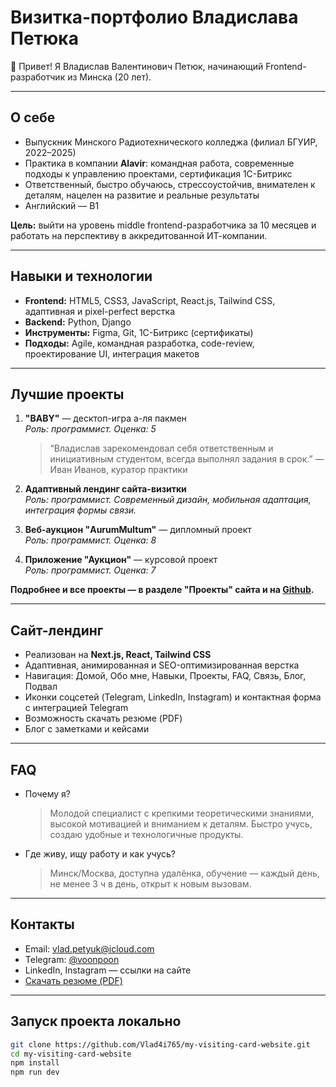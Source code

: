 # Визитка-портфолио Владислава Петюка

👋 Привет! Я Владислав Валентинович Петюк, начинающий Frontend-разработчик из Минска (20 лет).

---

## О себе

- Выпускник Минского Радиотехнического колледжа (филиал БГУИР, 2022–2025)
- Практика в компании **Alavir**: командная работа, современные подходы к управлению проектами, сертификация 1С-Битрикс
- Ответственный, быстро обучаюсь, стрессоустойчив, внимателен к деталям, нацелен на развитие и реальные результаты
- Английский — B1

**Цель:** выйти на уровень middle frontend-разработчика за 10 месяцев и работать на перспективу в аккредитованной ИТ-компании.

---

## Навыки и технологии

- **Frontend:** HTML5, CSS3, JavaScript, React.js, Tailwind CSS, адаптивная и pixel-perfect верстка
- **Backend:** Python, Django
- **Инструменты:** Figma, Git, 1С-Битрикс (сертификаты)
- **Подходы:** Agile, командная разработка, code-review, проектирование UI, интеграция макетов

---

## Лучшие проекты

1. **"BABY"** — десктоп-игра а-ля пакмен  
   _Роль: программист. Оценка: 5_  
   > “Владислав зарекомендовал себя ответственным и инициативным студентом, всегда выполнял задания в срок.” — Иван Иванов, куратор практики

2. **Адаптивный лендинг сайта-визитки**  
   _Роль: программист. Современный дизайн, мобильная адаптация, интеграция формы связи._

3. **Веб-аукцион "AurumMultum"** — дипломный проект  
   _Роль: программист. Оценка: 8_

4. **Приложение "Аукцион"** — курсовой проект  
   _Роль: программист. Оценка: 7_

**Подробнее и все проекты — в разделе "Проекты" сайта и на <a href="https://github.com/Vlad4i765" target="_blank" rel="noopener noreferrer">Github</a>.**

---

## Сайт-лендинг

- Реализован на **Next.js, React, Tailwind CSS**
- Адаптивная, анимированная и SEO-оптимизированная верстка
- Навигация: Домой, Обо мне, Навыки, Проекты, FAQ, Связь, Блог, Подвал
- Иконки соцсетей (Telegram, LinkedIn, Instagram) и контактная форма с интеграцией Telegram
- Возможность скачать резюме (PDF)
- Блог с заметками и кейсами

---

## FAQ

- Почему я?
  > Молодой специалист с крепкими теоретическими знаниями, высокой мотивацией и вниманием к деталям. Быстро учусь, создаю удобные и технологичные продукты.
- Где живу, ищу работу и как учусь?
  > Минск/Москва, доступна удалёнка, обучение — каждый день, не менее 3 ч в день, открыт к новым вызовам.

---

## Контакты

- Email: [vlad.petyuk@icloud.com](mailto:vlad.petyuk@icloud.com)
- Telegram: <a href="https://t.me/voonpoon" target="_blank" rel="noopener noreferrer">@voonpoon</a>
- LinkedIn, Instagram — ссылки на сайте
- [Скачать резюме (PDF)](/public/resume.pdf)

---

## Запуск проекта локально

```bash
git clone https://github.com/Vlad4i765/my-visiting-card-website.git
cd my-visiting-card-website
npm install
npm run dev

